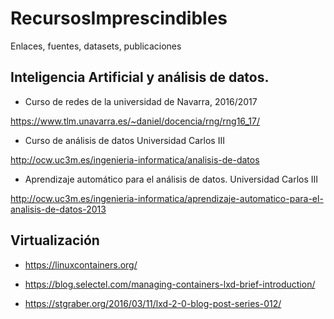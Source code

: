 # RecursosImprescindibles
Enlaces, fuentes, datasets, publicaciones

## Inteligencia Artificial y análisis de datos.

- Curso de redes de la universidad de Navarra, 2016/2017

https://www.tlm.unavarra.es/~daniel/docencia/rng/rng16_17/

- Curso de análisis de datos Universidad Carlos III

http://ocw.uc3m.es/ingenieria-informatica/analisis-de-datos

- Aprendizaje automático para el análisis de datos. Universidad Carlos III

http://ocw.uc3m.es/ingenieria-informatica/aprendizaje-automatico-para-el-analisis-de-datos-2013

## Virtualización

- https://linuxcontainers.org/

- https://blog.selectel.com/managing-containers-lxd-brief-introduction/

- https://stgraber.org/2016/03/11/lxd-2-0-blog-post-series-012/
